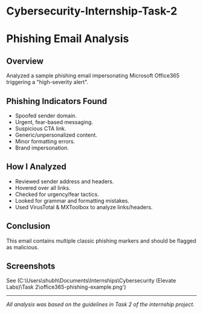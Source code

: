 # Cybersecurity-Internship-Task-2
# Phishing Email Analysis

## Overview
Analyzed a sample phishing email impersonating Microsoft Office365 triggering a "high-severity alert".

## Phishing Indicators Found
- Spoofed sender domain.
- Urgent, fear-based messaging.
- Suspicious CTA link.
- Generic/unpersonalized content.
- Minor formatting errors.
- Brand impersonation.

## How I Analyzed
- Reviewed sender address and headers.
- Hovered over all links.
- Checked for urgency/fear tactics.
- Looked for grammar and formatting mistakes.
- Used VirusTotal & MXToolbox to analyze links/headers.

## Conclusion
This email contains multiple classic phishing markers and should be flagged as malicious.

## Screenshots
See (C:\Users\shubh\Documents\Internships\Cybersecurity (Elevate Labs)\Task 2\office365-phishing-example.png')


---

*All analysis was based on the guidelines in Task 2 of the internship project.*

